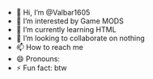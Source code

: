 - 👋 Hi, I’m @Valbar1605
- 👀 I’m interested by Game MODS
- 🌱 I’m currently learning HTML 
- 💞️ I’m looking to collaborate on nothing
- 📫 How to reach me 
- 😄 Pronouns: 
- ⚡ Fun fact: btw

<!---
Valbar1605/Valbar1605 is a ✨ special ✨ repository because its `README.md` (this file) appears on your GitHub profile.
You can click the Preview link to take a look at your changes.
--->
